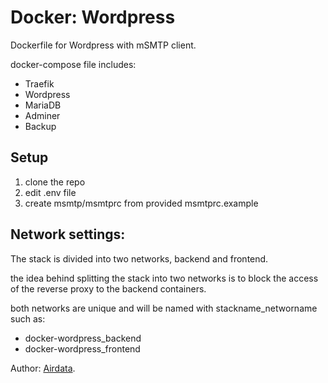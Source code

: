# Docker: Wordpress
Dockerfile for Wordpress with mSMTP client.

docker-compose file includes:
 - Traefik 
 - Wordpress
 - MariaDB
 - Adminer
 - Backup

## Setup
1. clone the repo
2. edit .env file
3. create msmtp/msmtprc from provided msmtprc.example

## Network settings:
The stack is divided into two networks, backend and frontend.

the idea behind splitting the stack into two networks
is to block the access of the reverse proxy to the backend containers.

both networks are unique and will be named with stackname_networname such as:

- docker-wordpress_backend
- docker-wordpress_frontend


Author: [Airdata][Airdata].

[Airdata]: https://rumen-lishkov.com